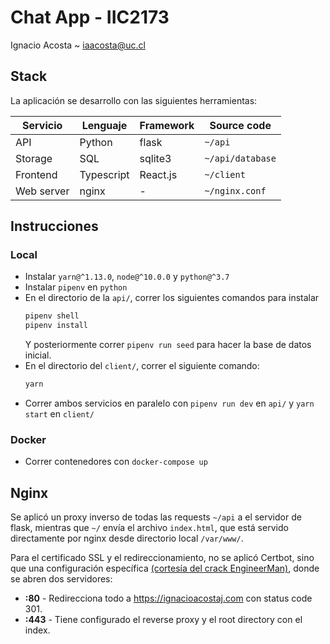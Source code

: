 # Chat App - IIC2173

Ignacio Acosta ~ iaacosta@uc.cl

## Stack

La aplicación se desarrollo con las siguientes herramientas:

| Servicio   | Lenguaje   | Framework | Source code      |
| ---------- | ---------- | --------- | ---------------- |
| API        | Python     | flask     | `~/api`          |
| Storage    | SQL        | sqlite3   | `~/api/database` |
| Frontend   | Typescript | React.js  | `~/client`       |
| Web server | nginx      | -         | `~/nginx.conf`   |

## Instrucciones

### Local
- Instalar `yarn@^1.13.0`, `node@^10.0.0` y `python@^3.7`
- Instalar `pipenv` en `python`
- En el directorio de la `api/`, correr los siguientes comandos para instalar
  ```sh
  pipenv shell
  pipenv install
  ```
  Y posteriormente correr `pipenv run seed` para hacer la base de datos inicial.
- En el directorio del `client/`, correr el siguiente comando:
  ```sh
  yarn
  ```
- Correr ambos servicios en paralelo con `pipenv run dev` en `api/` y `yarn start` en `client/`
  
### Docker
- Correr contenedores con `docker-compose up`

## Nginx

Se aplicó un proxy inverso de todas las requests `~/api` a el servidor de flask, mientras que `~/` envía el archivo `index.html`, que está servido directamente por nginx desde directorio local `/var/www/`.

Para el certificado SSL y el redireccionamiento, no se aplicó Certbot, sino que una configuración específica [(cortesía del crack EngineerMan)](https://youtu.be/IZmz39gGxCM?t=2864), donde se abren dos servidores:

- **:80** - Redirecciona todo a https://ignacioacostaj.com con status code 301.
- **:443** - Tiene configurado el reverse proxy y el root directory con el index.
